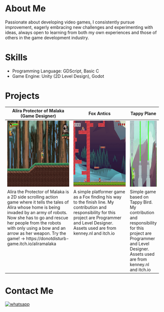 # About Me

Passionate about developing video games, I consistently pursue improvement, eagerly embracing new challenges and experimenting with ideas, always open to learning from both my own experiences and those of others in the game development industry.

# Skills
- Programming Language: GDScript, Basic C
- Game Engine: Unity (2D Level Design), Godot

# Projects
<table width="20%">
  <thead>
    <tr>
      <th width="50%">Alira Protector of Malaka (Game Designer)</th>
      <th width="50%">Fox Antics</th>
      <th width="50%">Tappy Plane</th>
    </tr>
  </thead>
  <tbody>
    <tr>
      <td><img src="https://github.com/anandaaddof/anandaaddof/blob/main/gameplay%201.gif" width="384" height="216"/></td>
      <td><img src="https://github.com/anandaaddof/anandaaddof/blob/main/foxantics.gif" width="384" height="216"/></td>
      <td><img src="https://github.com/anandaaddof/anandaaddof/blob/main/tappyplane.gif" width="384" height="216"/></td>
    </tr>
    <tr>
      <td valign="text-top">Alira the Protector of Malaka is a 2D side scrolling action game where it tells the tales of Alira whose home is being invaded by an army of robots. Now she has to go and rescue her people from the robots with only using a bow and an arrow as her weapon. Try the game! -> https://donotdisturb-game.itch.io/aliramalaka</td>
      <td valign="text-top">A simple platformer game as a Fox finding his way to the finish line. My contribution and responsibility for this project are Programmer and Level Designer. Assets used are from kenney.nl and itch.io</td>
      <td valign="text-top">Simple game based on Tappy Bird. My contribution and responsibility for this project are Programmer and Level Designer. Assets used are from kenney.nl and itch.io</td>
    </tr>
  </tbody>
</table>

# Contact Me
[![whatsapp](https://img.shields.io/badge/whatsapp-25d366?style=for-the-badge&logo=whatsapp&logoColor=white)](http://wa.me/+6282139423839)
